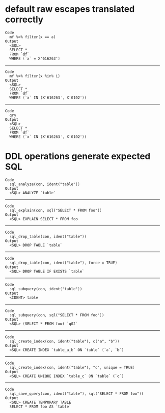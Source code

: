 # default raw escapes translated correctly

    Code
      mf %>% filter(x == a)
    Output
      <SQL>
      SELECT *
      FROM `df`
      WHERE (`x` = X'616263')

---

    Code
      mf %>% filter(x %in% L)
    Output
      <SQL>
      SELECT *
      FROM `df`
      WHERE (`x` IN (X'616263', X'0102'))

---

    Code
      qry
    Output
      <SQL>
      SELECT *
      FROM `df`
      WHERE (`x` IN (X'616263', X'0102'))

# DDL operations generate expected SQL

    Code
      sql_analyze(con, ident("table"))
    Output
      <SQL> ANALYZE `table`

---

    Code
      sql_explain(con, sql("SELECT * FROM foo"))
    Output
      <SQL> EXPLAIN SELECT * FROM foo

---

    Code
      sql_drop_table(con, ident("table"))
    Output
      <SQL> DROP TABLE `table`

---

    Code
      sql_drop_table(con, ident("table"), force = TRUE)
    Output
      <SQL> DROP TABLE IF EXISTS `table`

---

    Code
      sql_subquery(con, ident("table"))
    Output
      <IDENT> table

---

    Code
      sql_subquery(con, sql("SELECT * FROM foo"))
    Output
      <SQL> (SELECT * FROM foo) `q02`

---

    Code
      sql_create_index(con, ident("table"), c("a", "b"))
    Output
      <SQL> CREATE INDEX `table_a_b` ON `table` (`a`, `b`)

---

    Code
      sql_create_index(con, ident("table"), "c", unique = TRUE)
    Output
      <SQL> CREATE UNIQUE INDEX `table_c` ON `table` (`c`)

---

    Code
      sql_save_query(con, ident("table"), sql("SELECT * FROM foo"))
    Output
      <SQL> CREATE TEMPORARY TABLE 
      SELECT * FROM foo AS `table`

